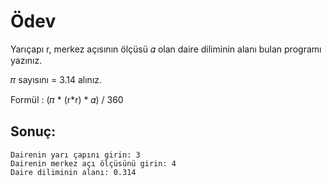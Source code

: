 # Ödev
Yarıçapı r, merkez açısının ölçüsü 𝛼 olan daire diliminin alanı bulan programı yazınız.

𝜋 sayısını = 3.14 alınız.

Formül : (𝜋 * (r*r) * 𝛼) / 360

## Sonuç:
```
Dairenin yarı çapını girin: 3
Dairenin merkez açı ölçüsünü girin: 4
Daire diliminin alanı: 0.314
```